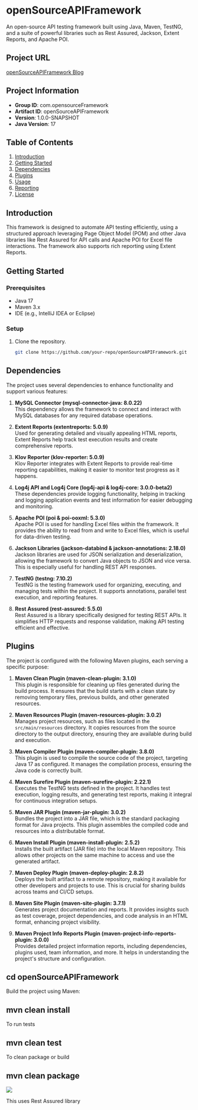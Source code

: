 # openSourceAPIFramework

An open-source API testing framework built using Java, Maven, TestNG, and a suite of powerful libraries such as Rest Assured, Jackson, Extent Reports, and Apache POI.

## Project URL

[openSourceAPIFramework Blog](https://testerbloghub.blogspot.com/)

## Project Information

- **Group ID**: com.opensourceFramework
- **Artifact ID**: openSourceAPIFramework
- **Version**: 1.0.0-SNAPSHOT
- **Java Version**: 17

## Table of Contents

1. [Introduction](#introduction)
2. [Getting Started](#getting-started)
3. [Dependencies](#dependencies)
4. [Plugins](#plugins)
5. [Usage](#usage)
6. [Reporting](#reporting)
7. [License](#license)

## Introduction

This framework is designed to automate API testing efficiently, using a structured approach leveraging Page Object Model (POM) and other Java libraries like Rest Assured for API calls and Apache POI for Excel file interactions. The framework also supports rich reporting using Extent Reports.

## Getting Started

### Prerequisites

- Java 17
- Maven 3.x
- IDE (e.g., IntelliJ IDEA or Eclipse)

### Setup

1. Clone the repository.
   ```bash
   git clone https://github.com/your-repo/openSourceAPIFramework.git

## Dependencies

The project uses several dependencies to enhance functionality and support various features:

1. **MySQL Connector (mysql-connector-java: 8.0.22)**  
   This dependency allows the framework to connect and interact with MySQL databases for any required database operations.

2. **Extent Reports (extentreports: 5.0.9)**  
   Used for generating detailed and visually appealing HTML reports, Extent Reports help track test execution results and create comprehensive reports.

3. **Klov Reporter (klov-reporter: 5.0.9)**  
   Klov Reporter integrates with Extent Reports to provide real-time reporting capabilities, making it easier to monitor test progress as it happens.

4. **Log4j API and Log4j Core (log4j-api & log4j-core: 3.0.0-beta2)**  
   These dependencies provide logging functionality, helping in tracking and logging application events and test information for easier debugging and monitoring.

5. **Apache POI (poi & poi-ooxml: 5.3.0)**  
   Apache POI is used for handling Excel files within the framework. It provides the ability to read from and write to Excel files, which is useful for data-driven testing.

6. **Jackson Libraries (jackson-databind & jackson-annotations: 2.18.0)**  
   Jackson libraries are used for JSON serialization and deserialization, allowing the framework to convert Java objects to JSON and vice versa. This is especially useful for handling REST API responses.

7. **TestNG (testng: 7.10.2)**  
   TestNG is the testing framework used for organizing, executing, and managing tests within the project. It supports annotations, parallel test execution, and reporting features.

8. **Rest Assured (rest-assured: 5.5.0)**  
   Rest Assured is a library specifically designed for testing REST APIs. It simplifies HTTP requests and response validation, making API testing efficient and effective.


## Plugins

The project is configured with the following Maven plugins, each serving a specific purpose:

1. **Maven Clean Plugin (maven-clean-plugin: 3.1.0)**  
   This plugin is responsible for cleaning up files generated during the build process. It ensures that the build starts with a clean state by removing temporary files, previous builds, and other generated resources.

2. **Maven Resources Plugin (maven-resources-plugin: 3.0.2)**  
   Manages project resources, such as files located in the `src/main/resources` directory. It copies resources from the source directory to the output directory, ensuring they are available during build and execution.

3. **Maven Compiler Plugin (maven-compiler-plugin: 3.8.0)**  
   This plugin is used to compile the source code of the project, targeting Java 17 as configured. It manages the compilation process, ensuring the Java code is correctly built.

4. **Maven Surefire Plugin (maven-surefire-plugin: 2.22.1)**  
   Executes the TestNG tests defined in the project. It handles test execution, logging results, and generating test reports, making it integral for continuous integration setups.

5. **Maven JAR Plugin (maven-jar-plugin: 3.0.2)**  
   Bundles the project into a JAR file, which is the standard packaging format for Java projects. This plugin assembles the compiled code and resources into a distributable format.

6. **Maven Install Plugin (maven-install-plugin: 2.5.2)**  
   Installs the built artifact (JAR file) into the local Maven repository. This allows other projects on the same machine to access and use the generated artifact.

7. **Maven Deploy Plugin (maven-deploy-plugin: 2.8.2)**  
   Deploys the built artifact to a remote repository, making it available for other developers and projects to use. This is crucial for sharing builds across teams and CI/CD setups.

8. **Maven Site Plugin (maven-site-plugin: 3.7.1)**  
   Generates project documentation and reports. It provides insights such as test coverage, project dependencies, and code analysis in an HTML format, enhancing project visibility.

9. **Maven Project Info Reports Plugin (maven-project-info-reports-plugin: 3.0.0)**  
   Provides detailed project information reports, including dependencies, plugins used, team information, and more. It helps in understanding the project's structure and configuration.

## cd openSourceAPIFramework

Build the project using Maven:

## mvn clean install
To run tests
## mvn clean test
To clean package or build
## mvn clean package
[![](https://jitpack.io/v/PurnimaSharmaSDET/openSourceAPIFramework.svg)](https://jitpack.io/#PurnimaSharmaSDET/openSourceAPIFramework)

This uses Rest Assured library

